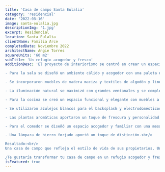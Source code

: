 ```yaml
---
title: 'Casa de campo Santa Eulalia'
category: 'residencial'
date: '2022-08-16'
image: santa-eulalia.jpg
descriptionImg: '1.jpg'
excerpt: Residencial
location: Santa Eulalia
clientName: Familia Arce
completedDate: Noviembre 2022
architectName: Angie Torres
squareUnits: '60 m2'
subTitle: 'Un refugio acogedor y fresco'
additionDesc: 'El proyecto de interiorismo se centró en crear un espacio acogedor y funcional, utilizando materiales resistentes y duraderos.<br/>

- Para la sala se diseñó un ambiente cálido y acogedor con una paleta de colores neutros y toques café.<br/>

- Se incorporaron muebles de madera maciza y textiles de algodón y lino para mayor comodidad.<br/>

- La iluminación natural se maximizó con grandes ventanales y se complementó con lámparas colgantes.<br/>

- Para la cocina se creó un espacio funcional y elegante con muebles a medida de madera y encimeras de Power Top Carrara.<br/>

- Se utilizaron azulejos blancos para el backsplash y electrodomésticos de última generación.<br/>

- Las plantas aromáticas aportaron un toque de frescura y personalidad.<br/>

- Para el comedor se diseñó un espacio acogedor y familiar con una mesa de madera maciza y sillas tapizadas en tela.<br/>

- Una lámpara de hierro forjado aportó un toque de distinción.<br/>

Resultado:<br/>
Una casa de campo que refleja el estilo de vida de sus propietarios. Un espacio acogedor, funcional y lleno de detalles que invitan a la relajación y el disfrute.<br/><br/>

¿Te gustaría transformar tu casa de campo en un refugio acogedor y fresco?'
isFeatured: true
---
```

